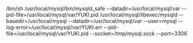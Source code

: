 /bin/sh /usr/local/mysql/bin/mysqld_safe --datadir=/usr/local/mysql/var --pid-file=/usr/local/mysql/var/YUKI.pid
/usr/local/mysql/libexec/mysqld --basedir=/usr/local/mysql --datadir=/usr/local/mysql/var --user=mysql --log-error=/usr/local/mysql/var/YUKI.err --pid-file=/usr/local/mysql/var/YUKI.pid --socket=/tmp/mysql.sock --port=3306

